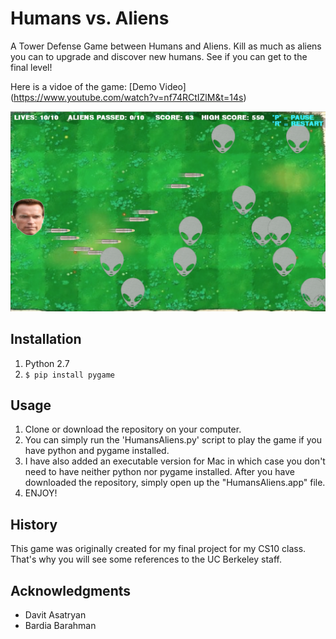 # Humans vs. Aliens
A Tower Defense Game between Humans and Aliens. Kill as much as aliens you can to upgrade and discover new humans. See if you can get to the final level!

Here is a vidoe of the game: [Demo Video] (https://www.youtube.com/watch?v=nf74RCtIZlM&t=14s)

![Sample Image](/images/sample.png)

## Installation
1. Python 2.7
2. `$ pip install pygame`

## Usage
1. Clone or download the repository on your computer.
2. You can simply run the 'HumansAliens.py' script to play the game if you have python and pygame installed.
3. I have also added an executable version for Mac in which case you don't need to have neither python nor pygame installed. After you have downloaded the repository, simply open up the "HumansAliens.app" file.
4. ENJOY!

## History
This game was originally created for my final project for my CS10 class. That's why you will see some references to the UC Berkeley staff.

## Acknowledgments
- Davit Asatryan
- Bardia Barahman

